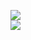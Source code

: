 [![](https://img.shields.io/badge/Made%20With-Github%20Spray-lightgrey.svg?style=for-the-badge&logo=github)](https://github.com/Annihil/github-spray#22312)  
[![](https://i.imgur.com/2DrTn0Z.gif)](https://github.com/Annihil/github-spray)